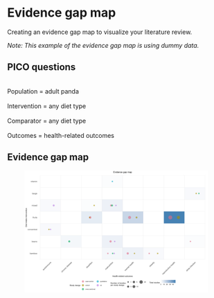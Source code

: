 # Evidence gap map
Creating an evidence gap map to visualize your literature review.

<i>Note: This example of the evidence gap map is using dummy data.</i>

## PICO questions
<br> Population = adult panda </br>
<br> Intervention = any diet type </br>
<br> Comparator = any diet type </br>
<br> Outcomes = health-related outcomes </br>

## Evidence gap map
<figure>
<img src ="egm.jpg">
</figure>
